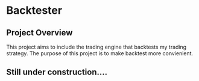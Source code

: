 # Backtester

## Project Overview

This project aims to include the trading engine that backtests my trading strategy. The purpose of this project is to make backtest more convienient.

## Still under construction....
